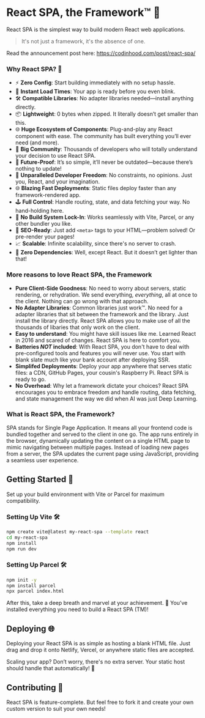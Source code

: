 # React SPA, the Framework™ 🚀

React SPA is the simplest way to build modern React web applications. 

> It's not just a framework, it's the absence of one.

Read the announcement post here: https://codinhood.com/post/react-spa/

### Why React SPA? 🌟

- ⚡ **Zero Config**: Start building immediately with no setup hassle.
- 🚀 **Instant Load Times**: Your app is ready before you even blink.
- 🛠️ **Compatible Libraries**: No adapter libraries needed—install anything directly.
- 📦 **Lightweight**: 0 bytes when zipped. It literally doesn’t get smaller than this.
- 🌐 **Huge Ecosystem of Components**: Plug-and-play any React component with ease. The community has built everything you’ll ever need (and more).
- 🤝 **Big Community**: Thousands of developers who will totally understand your decision to use React SPA.
- 🔮 **Future-Proof**: It’s so simple, it’ll never be outdated—because there’s nothing to update!
- 🎨 **Unparalleled Developer Freedom**: No constraints, no opinions. Just you, React, and your imagination.
- 🌐 **Blazing Fast Deployments**: Static files deploy faster than any framework-rendered app.
- 🕹️ **Full Control**: Handle routing, state, and data fetching your way. No hand-holding here.
- 🔧 **No Build System Lock-In**: Works seamlessly with Vite, Parcel, or any other bundler you like.
- 🏅 **SEO-Ready**: Just add `<meta>` tags to your HTML—problem solved! Or pre-render your pages!
- 📈 **Scalable**: Infinite scalability, since there's no server to crash.
- 🎯 **Zero Dependencies**: Well, except React. But it doesn’t get lighter than that!

### More reasons to love React SPA, the Framework
- **Pure Client-Side Goodness**: No need to worry about servers, static rendering, or rehydration. We send everything, _everything_, all at once to the client. Nothing can go wrong with that approach.
- **No Adapter Libraries**: Common libraries just work™. No need for a adapter libraries that sit between the framework and the library. Just install the library directly. React SPA allows you to make use of all the thousands of libaries that only work on the client.
- **Easy to understand**: You might have skill issues like me. Learned React in 2016 and scared of changes. React SPA is here to comfort you.
- **Batteries _NOT_ included**: With React SPA, you don't have to deal with pre-configured tools and features you will never use. You start with blank slate much like your bank account after deploying SSR.
- **Simplifed Deployments**: Deploy your app anywhere that serves static files: a CDN, GitHub Pages, your cousin's Raspberry Pi. React SPA is ready to go.
- **No Overhead**:  Why let a framework dictate your choices? React SPA encourages you to embrace freedom and handle routing, data fetching, and state management the way we did when AI was just Deep Learning.

### What is React SPA, the Framework?

SPA stands for Single Page Application. It means all your frontend code is bundled together and served to the client in one go. The app runs entirely in the browser, dynamically updating the content on a single HTML page to mimic navigating between multiple pages. Instead of loading new pages from a server, the SPA updates the current page using JavaScript, providing a seamless user experience.

## Getting Started 🏁

Set up your build environment with Vite or Parcel for maximum compatibility.

### Setting Up Vite 🛠️

```bash
npm create vite@latest my-react-spa --template react
cd my-react-spa
npm install
npm run dev
```

### Setting Up Parcel 🛠️

```bash
npm init -y
npm install parcel
npx parcel index.html
```

After this, take a deep breath and marvel at your achievement. 🎉 You’ve installed everything you need to build a React SPA (TM)! 

## Deploying 🌐

Deploying your React SPA is as simple as hosting a blank HTML file. Just drag and drop it onto Netlify, Vercel, or anywhere static files are accepted.

Scaling your app? Don’t worry, there's no extra server. Your static host should handle that automatically! 🚀

## Contributing 🤝

React SPA is feature-complete. But feel free to fork it and create your own custom version to suit your own needs!
